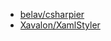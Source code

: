 
- [belav/csharpier](https://github.com/belav/csharpier)
- [Xavalon/XamlStyler](https://github.com/Xavalon/XamlStyler)
